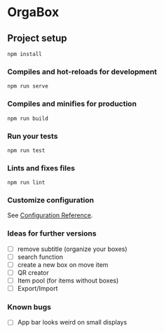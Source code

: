 # OrgaBox

## Project setup
```
npm install
```

### Compiles and hot-reloads for development
```
npm run serve
```

### Compiles and minifies for production
```
npm run build
```

### Run your tests
```
npm run test
```

### Lints and fixes files
```
npm run lint
```

### Customize configuration
See [Configuration Reference](https://cli.vuejs.org/config/).


### Ideas for further versions

- [ ] remove subtitle (organize your boxes)
- [ ] search function
- [ ] create a new box on move item
- [ ] QR creator
- [ ] Item pool (for items without boxes)
- [ ] Export/Import

### Known bugs

- [ ] App bar looks weird on small displays
